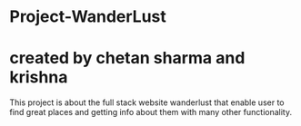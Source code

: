 # Project-WanderLust
# created by chetan sharma and krishna
This project is about the full stack website wanderlust that enable user to find great places and getting info about them with many other functionality.
